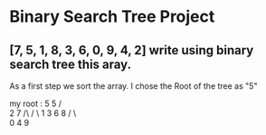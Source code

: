 # Binary Search Tree Project

## [7, 5, 1, 8, 3, 6, 0, 9, 4, 2] write using binary search tree this aray. 

As a first step we sort the array. I chose the Root of the tree as "5" 

my root : 5
                        5
                     /    \
                   2        7
                  /\       / \ 
                 1  3     6   8
                /    \         \
               0      4          9
